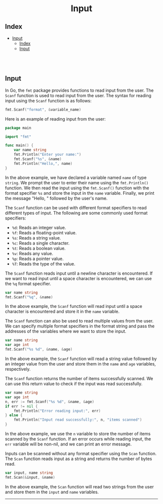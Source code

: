 # <div align='center'> Input </div>

## Index
- [ Input ](#-input-)
  - [Index](#index)
  - [Input](#input)

<br><br>

## Input
In Go, the `fmt` package provides functions to read input from the user. The `Scanf` function is used to read input from the user. The syntax for reading input using the `Scanf` function is as follows:
```go
fmt.Scanf("format", &variable_name)
```

Here is an example of reading input from the user:
```go
package main

import "fmt"

func main() {
    var name string
    fmt.Println("Enter your name:")
    fmt.Scanf("%s", &name)
    fmt.Println("Hello,", name)
}
```

In the above example, we have declared a variable named `name` of type `string`. We prompt the user to enter their name using the `fmt.Println()` function. We then read the input using the `fmt.Scanf()` function with the format specifier `%s` and store the input in the `name` variable. Finally, we print the message "Hello, " followed by the user's name.

The `Scanf` function can be used with different format specifiers to read different types of input. The following are some commonly used format specifiers:

- `%d`: Reads an integer value.
- `%f`: Reads a floating-point value.
- `%s`: Reads a string value.
- `%c`: Reads a single character.
- `%t`: Reads a boolean value.
- `%v`: Reads any value.
- `%p`: Reads a pointer value.
- `%T`: Reads the type of the value.

The `Scanf` function reads input until a newline character is encountered. If we want to read input until a space character is encountered, we can use the `%q` format specifier.

```go
var name string
fmt.Scanf("%q", &name)
```

In the above example, the `Scanf` function will read input until a space character is encountered and store it in the `name` variable.

The `Scanf` function can also be used to read multiple values from the user. We can specify multiple format specifiers in the format string and pass the addresses of the variables where we want to store the input.

```go
var name string
var age int
fmt.Scanf("%s %d", &name, &age)
```

In the above example, the `Scanf` function will read a string value followed by an integer value from the user and store them in the `name` and `age` variables, respectively.

The `Scanf` function returns the number of items successfully scanned. We can use this return value to check if the input was read successfully.

```go
var name string
var age int
n, err := fmt.Scanf("%s %d", &name, &age)
if err != nil {
    fmt.Println("Error reading input:", err)
} else {
    fmt.Println("Input read successfully:", n, "items scanned")
}
```

In the above example, we use the `n` variable to store the number of items scanned by the `Scanf` function. If an error occurs while reading input, the `err` variable will be non-nil, and we can print an error message.

Inputs can be scanned without any format specifier using the `Scan` function. The `Scan` function reads input as a string and returns the number of bytes read.

```go
var input, name string
fmt.Scan(&input, &name)
```

In the above example, the `Scan` function will read two strings from the user and store them in the `input` and `name` variables.

<hr>
